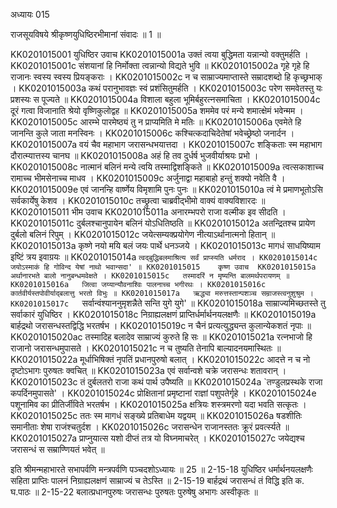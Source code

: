 अध्यायः 015

राजसूयविषये श्रीकृष्णयुधिष्ठिरभीमानां संवादः ॥ 1 ॥
	
KK0201015001	युधिष्ठिर उवाच 
KK0201015001a	उक्तं त्वया बुद्धिमता यन्नान्यो वक्तुमर्हति ।
KK0201015001c	संशयानां हि निर्मोक्ता त्वन्नान्यो विद्यते भुवि ॥
KK0201015002a	गृहे गृहे हि राजानः स्वस्य स्वस्य प्रियङ्कराः ।
KK0201015002c	न च साम्राज्यमाप्तास्ते सम्रादशब्दो हि कृच्छ्रभाक् ।
KK0201015003a	कथं परानुभावज्ञः स्वं प्रशंसितुमर्हति ।
KK0201015003c	परेण समवेतस्तु यः प्रशस्यः स पूज्यते ॥
KK0201015004a	विशाला बहुला भूमिर्बहुरत्नसमाचिता ।
KK0201015004c	दूरं गत्वा विजानाति श्रेयो वृष्णिकुलोद्वह ॥
KK0201015005a	शममेव परं मन्ये शमात्क्षेमं भवेन्मम ।
KK0201015005c	आरम्भे पारमेष्ठ्यं तु न प्राप्यमिति मे मतिः ॥
KK0201015006a	एवमेते हि जानन्ति कुले जाता मनस्विनः ।
KK0201015006c	कश्चित्कदाचिदेतेषां भवेच्छ्रेष्ठो जनार्दन ।
KK0201015007a	वयं चैव महाभाग जरासन्धभयात्तदा ।
KK0201015007c	शङ्किताः स्म महाभाग दौरात्म्यात्तस्य चानघ ॥
KK0201015008a	अहं हि तव दुर्धर्ष भुजवीर्याश्रयः प्रभो ।
KK0201015008c	नात्मानं बलिनं मन्ये त्वयि तस्माद्विशङ्किते ॥
KK0201015009a	त्वत्सकाशाच्च रामाच्च भीमसेनाच्च माधव ।
KK0201015009c	अर्जुनाद्वा महाबाहो हन्तुं शक्यो नवेति वै ।
KK0201015009e	एवं जानन्हि वार्ष्णेय विमृशामि पुनः पुनः ॥
KK0201015010a	त्वं मे प्रमाणभूतोऽसि सर्वकार्येषु केशव ।
KK0201015010c	तच्छ्रुत्वा चाब्रवीद्भीमो वाक्यं वाक्यविशारदः ॥
KK0201015011	भीम उवाच 
KK0201015011a	अनारम्भपरो राजा वल्मीक इव सीदति ।
KK0201015011c	दुर्बलश्चानुपायेन बलिनं योऽधितिष्ठति ॥
KK0201015012a	अतन्द्रितश्च प्रायेण दुर्बलो बलिनं रिपुम् ।
KK0201015012c	जयेत्सम्यक्प्रयोगेण नीत्याऽर्थानात्मनो हितान् ॥
KK0201015013a	कृष्णे नयो मयि बलं जयः पार्थे धनञ्जये ।
KK0201015013c	मागधं साधयिष्याम इष्टिं त्रय इवाग्रयः ॥
KK0201015014a	`त्वद्बुद्धिबलमाश्रित्य सर्वं प्राप्स्यति धर्मराद ।
KK0201015014c	जयोऽस्माकं हि गोविन्द येषां नाथो भवान्सदा' ॥
KK0201015015	कृष्ण उवाच 
KK0201015015a	अर्थानारभते बालो नानुबन्धमवेक्षते ।
KK0201015015c	तस्मादरिं न मृष्यन्ति बालमर्थपरायणम् ॥
KK0201015016a	जित्वा जय्यान्यौवनाश्विः पालनाच्च भगीरथः ।
KK0201015016c	कार्तवीर्यस्तपोवीर्याद्बलात्तु भरतो विभुः ॥
KK0201015017a	ऋद्ध्या मरुत्तस्तान्पशञ्च सम्राजस्त्वनुशुश्रुम ।
KK0201015017c	`सर्वान्वंश्याननुमृशन्नैते सन्ति युगे युगे' ॥
KK0201015018a	साम्राज्यमिच्छतस्ते तु सर्वाकारं युधिष्ठिर ।
KK0201015018c	निग्राह्यलक्षणं प्राप्तिर्धर्मार्थनयलक्षणैः ॥
KK0201015019a	बार्हद्रथो जरासन्धस्तद्विद्धि भरतर्षभ ।
KK0201015019c	न चैनं प्रत्यत्युद्ध्यन्त कुलान्येकशतं नृपाः ॥
KK0201015020ac	तस्मादिह बलादेव साम्राज्यं कुरुते हि सः ॥
KK0201015021a	रत्नभाजो हि राजानो जरासन्धमुपासते ।
KK0201015021c	न च तुष्यति तेनापि बाल्यादनयमास्थितः ॥
KK0201015022a	मूर्धाभिषिक्तं नृपतिं प्रधानपुरुषो बलात् ।
KK0201015022c	आदत्ते न च नो दृष्टोऽभागः पुरुषतः क्वचित् ॥
KK0201015023a	एवं सर्वान्वशे चक्रे जरासन्धः शतावरान् ।
KK0201015023c	तं दुर्बलतरो राजा कथं पार्थ उपैष्यति ॥
KK0201015024a	`तण्डुलप्रस्थके राजा कपर्दिनमुपासते' ।
KK0201015024c	प्रोक्षितानां प्रमृष्टानां राज्ञां पशुपतेर्गृहे ।
KK0201015024e	पशूनामिव का प्रीतिर्जीविते भरतर्षभ । 
KK0201015025a	क्षत्रियः शस्त्रमरणो यदा भवति सत्कृतः ।
KK0201015025c	ततः स्म मागधं सङ्ख्ये प्रतिबाधेम यद्वयम् ॥
KK0201015026a	षडशीतिः समानीताः शेषा राजंश्चतुर्दश ।
KK0201015026c	जरासन्धेन राजानस्ततः क्रूरं प्रवर्त्स्यते ॥
KK0201015027a	प्राप्नुयात्स यशो दीप्तं तत्र यो विघ्नमाचरेत् ।
KK0201015027c	जयेद्यश्च जरासन्धं स सम्राण्णियतं भवेत् ॥ 

इति श्रीमन्महाभारते सभापर्वणि मन्त्रपर्वणि पञ्चदशोऽध्यायः ॥ 25 ॥
2-15-18 युधिष्ठिर धर्मार्थनयलक्षणैः सहिता प्राप्तिः पालनं निग्राह्यलक्षणं साम्राज्यं च तेऽस्ति ॥
 2-15-19 बार्हद्रथं जरासन्धं तं विद्धि इति क. घ.पाठः ॥
 2-15-22 बलात्प्रधानपुरुषः जरासन्धः पुरुषतः पुरुषेषु अभागः अस्वीकृतः ॥

